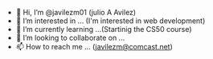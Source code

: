 - 👋 Hi, I’m @javilezm01 (julio A Avilez)
- 👀 I’m interested in ... (I'm interested in web development)
- 🌱 I’m currently learning ...(Startinig the CS50 course)
- 💞️ I’m looking to collaborate on ...
- 📫 How to reach me ... (javilezm@comcast.net)

<!---
javilezm01/javilezm01 is a ✨ special ✨ repository because its `README.md` (this file) appears on your GitHub profile.
You can click the Preview link to take a look at your changes.
--->
